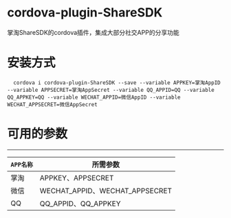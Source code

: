 # cordova-plugin-ShareSDK
掌淘ShareSDK的cordova插件，集成大部分社交APP的分享功能

# 安装方式
```
  cordova i cordova-plugin-ShareSDK --save --variable APPKEY=掌淘AppID --variable APPSECRET=掌淘AppSecret --variable QQ_APPID=QQ --variable QQ_APPKEY=QQ --variable WECHAT_APPID=微信AppID --variable WECHAT_APPSECRET=微信AppSecret
```

# 可用的参数
------------
| `APP名称`           | 所需参数          |
| ----------------- | ------------ |
| 掌淘                 | APPKEY、APPSECRET  |
| 微信                 | WECHAT_APPID、WECHAT_APPSECRET  |
| QQ                 | QQ_APPID、QQ_APPKEY  |
